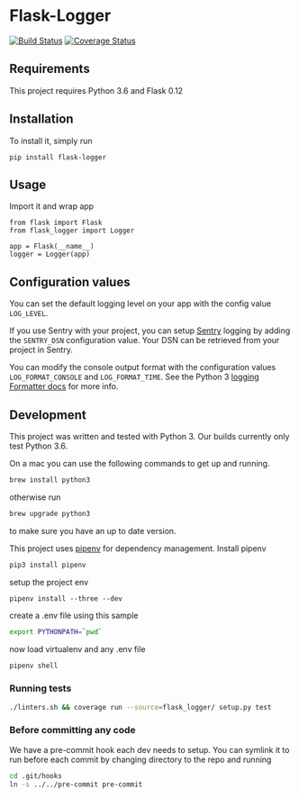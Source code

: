 # Flask-Logger

[![Build Status](https://travis-ci.org/bbelyeu/flask-logger.svg?branch=master)](https://travis-ci.org/bbelyeu/flask-logger)
[![Coverage Status](https://coveralls.io/repos/github/bbelyeu/flask-logger/badge.svg?branch=master)](https://coveralls.io/github/bbelyeu/flask-logger?branch=master)

## Requirements

This project requires Python 3.6 and Flask 0.12

## Installation

To install it, simply run

    pip install flask-logger

## Usage

Import it and wrap app

    from flask import Flask
    from flask_logger import Logger

    app = Flask(__name__)
    logger = Logger(app)

## Configuration values

You can set the default logging level on your app with the config value `LOG_LEVEL`.

If you use Sentry with your project, you can setup [Sentry](https://sentry.io) logging by adding
the `SENTRY_DSN` configuration value. Your DSN can be retrieved from your project in Sentry.

You can modify the console output format with the configuration values `LOG_FORMAT_CONSOLE` and
`LOG_FORMAT_TIME`. See the Python 3
[logging Formatter docs](https://docs.python.org/3/library/logging.html#logging.Formatter)
for more info.

## Development

This project was written and tested with Python 3. Our builds currently only test Python 3.6.

On a mac you can use the following commands to get up and running.
``` bash
brew install python3
```
otherwise run
``` bash
brew upgrade python3
```
to make sure you have an up to date version.

This project uses [pipenv](https://docs.pipenv.org) for dependency management. Install pipenv
``` bash
pip3 install pipenv
```

setup the project env
``` base
pipenv install --three --dev
```

create a .env file using this sample
``` bash
export PYTHONPATH=`pwd`
```

now load virtualenv and any .env file
```bash
pipenv shell
```

### Running tests

``` bash
./linters.sh && coverage run --source=flask_logger/ setup.py test
```

### Before committing any code

We have a pre-commit hook each dev needs to setup.
You can symlink it to run before each commit by changing directory to the repo and running

``` bash
cd .git/hooks
ln -s ../../pre-commit pre-commit
```
